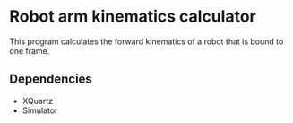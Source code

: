 # Robot arm kinematics calculator 
This program calculates the forward kinematics of a robot that is bound to one frame.

## Dependencies 
- XQuartz 
- Simulator 

